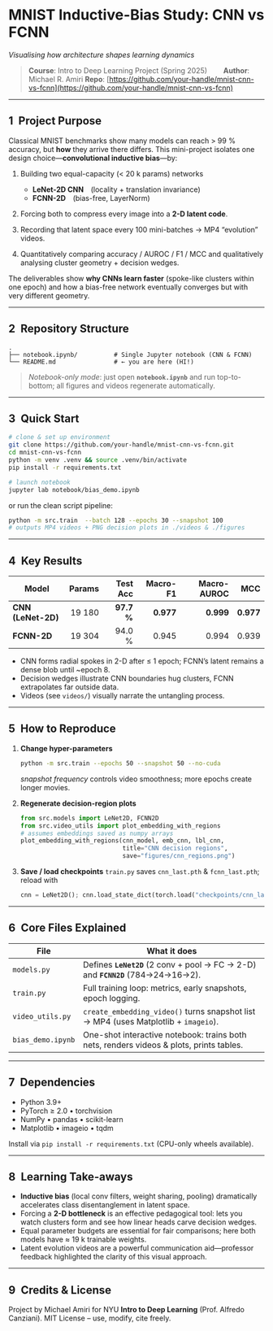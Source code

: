 # MNIST Inductive-Bias Study: **CNN vs FCNN**

*Visualising how architecture shapes learning dynamics*

> **Course**: Intro to Deep Learning Project (Spring 2025)  
> **Author**: Michael R. Amiri
> **Repo**: [https://github.com/your-handle/mnist-cnn-vs-fcnn](https://github.com/your-handle/mnist-cnn-vs-fcnn)

---

## 1 Project Purpose

Classical MNIST benchmarks show many models can reach > 99 % accuracy, but **how** they arrive there differs.
This mini-project isolates one design choice—**convolutional inductive bias**—by:

1. Building two equal-capacity (< 20 k params) networks

   * **LeNet-2D CNN** (locality + translation invariance)
   * **FCNN-2D** (bias-free, LayerNorm)
2. Forcing both to compress every image into a **2-D latent code**.
3. Recording that latent space every 100 mini-batches → MP4 “evolution” videos.
4. Quantitatively comparing accuracy / AUROC / F1 / MCC and qualitatively analysing cluster geometry + decision wedges.

The deliverables show **why CNNs learn faster** (spoke-like clusters within one epoch) and how a bias-free network eventually converges but with very different geometry.

---

## 2 Repository Structure

```
.
├── notebook.ipynb/          # Single Jupyter notebook (CNN & FCNN)
└── README.md                # ← you are here (HI!) 
```

> *Notebook-only mode*: just open **`notebook.ipynb`** and run top-to-bottom; all figures and videos regenerate automatically.

---

## 3 Quick Start

```bash
# clone & set up environment
git clone https://github.com/your-handle/mnist-cnn-vs-fcnn.git
cd mnist-cnn-vs-fcnn
python -m venv .venv && source .venv/bin/activate
pip install -r requirements.txt

# launch notebook
jupyter lab notebook/bias_demo.ipynb
```

or run the clean script pipeline:

```bash
python -m src.train  --batch 128 --epochs 30 --snapshot 100
# outputs MP4 videos + PNG decision plots in ./videos & ./figures
```

---

## 4 Key Results

| Model              | Params |   Test Acc |  Macro-F1 | Macro-AUROC |       MCC |
| ------------------ | -----: | ---------: | --------: | ----------: | --------: |
| **CNN (LeNet-2D)** | 19 180 | **97.7 %** | **0.977** |   **0.999** | **0.977** |
| **FCNN-2D**        | 19 304 |     94.0 % |     0.945 |       0.994 |     0.939 |

* CNN forms radial spokes in 2-D after ≤ 1 epoch; FCNN’s latent remains a dense blob until \~epoch 8.
* Decision wedges illustrate CNN boundaries hug clusters, FCNN extrapolates far outside data.
* Videos (see `videos/`) visually narrate the untangling process.

---

## 5 How to Reproduce

1. **Change hyper-parameters**

   ```bash
   python -m src.train --epochs 50 --snapshot 50 --no-cuda
   ```

   *snapshot frequency* controls video smoothness; more epochs create longer movies.

2. **Regenerate decision-region plots**

   ```python
   from src.models import LeNet2D, FCNN2D
   from src.video_utils import plot_embedding_with_regions
   # assumes embeddings saved as numpy arrays
   plot_embedding_with_regions(cnn_model, emb_cnn, lbl_cnn,
                               title="CNN decision regions",
                               save="figures/cnn_regions.png")
   ```

3. **Save / load checkpoints**
   `train.py` saves `cnn_last.pth` & `fcnn_last.pth`; reload with

   ```python
   cnn = LeNet2D(); cnn.load_state_dict(torch.load("checkpoints/cnn_last.pth"))
   ```

---

## 6 Core Files Explained

| File              | What it does                                                                            |
| ----------------- | --------------------------------------------------------------------------------------- |
| `models.py`       | Defines **`LeNet2D`** (2 conv + pool → FC → 2-D) and **`FCNN2D`** (784→24→16→2).        |
| `train.py`        | Full training loop: metrics, early snapshots, epoch logging.                            |
| `video_utils.py`  | `create_embedding_video()` turns snapshot list → MP4 (uses Matplotlib + `imageio`).     |
| `bias_demo.ipynb` | One-shot interactive notebook: trains both nets, renders videos & plots, prints tables. |

---

## 7 Dependencies

* Python 3.9+
* PyTorch ≥ 2.0 • torchvision
* NumPy • pandas • scikit-learn
* Matplotlib • imageio • tqdm

Install via `pip install -r requirements.txt` (CPU-only wheels available).

---

## 8 Learning Take-aways

* **Inductive bias** (local conv filters, weight sharing, pooling) dramatically accelerates class disentanglement in latent space.
* Forcing a **2-D bottleneck** is an effective pedagogical tool: lets you watch clusters form and see how linear heads carve decision wedges.
* Equal parameter budgets are essential for fair comparisons; here both models have ≈ 19 k trainable weights.
* Latent evolution videos are a powerful communication aid—professor feedback highlighted the clarity of this visual approach.

---

## 9 Credits & License

Project by Michael Amiri for NYU **Intro to Deep Learning** (Prof. Alfredo Canziani).
MIT License – use, modify, cite freely.
